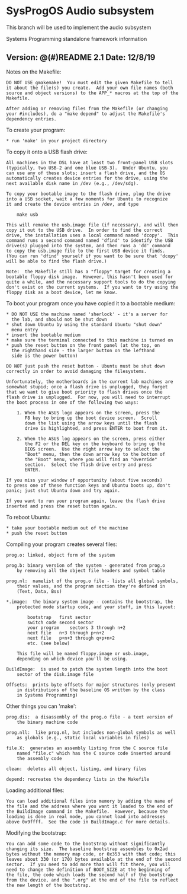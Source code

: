 # SysProgOS Audio subsystem
This branch will be used to implement the audio subsystem

Systems Programming standalone framework information

Version:  @(#)README	2.1
Date:     12/8/19
---------------------------------------------------------------------------

Notes on the Makefile:

	DO NOT USE gmakemake!  You must edit the given Makefile to tell
	it about the file(s) you create.  Add your own file names (both 
	source and object versions) to the APP_* macros at the top of the
	Makefile.

	After adding or removing files from the Makefile (or changing
	your #includes), do a "make depend" to adjust the Makefile's
	dependency entries.

To create your program:

	* run 'make' in your project directory

To copy it onto a USB flash drive:

	All machines in the DSL have at least two front-panel USB slots
	(typically, two USB-2 and one blue USB-3).  Under Ubuntu, you
	can use any of these slots; insert a flash drive, and the OS
	automatically creates device entries for the drive, using the
	next available disk name in /dev (e.g., /dev/sdg).

	To copy your bootable image to the flash drive, plug the drive
	into a USB socket, wait a few moments for Ubuntu to recognize
	it and create the device entries in /dev, and type

		make usb

	This will remake the usb.image file (if necessary), and will then
	copy it out to the USB drive.  In order to find the correct
	drive, the installation uses a local command named 'dcopy'.  This
	command runs a second command named 'dfind' to identify the USB
	drive(s) plugged into the system, and then runs a 'dd' command
	to copy the usb.image file to the first USB device it finds.
	(You can run 'dfind' yourself if you want to be sure that 'dcopy'
	will be able to find the flash drive.)

	Note:  the Makefile still has a "floppy" target for creating a
	bootable floppy disk image.  However, this hasn't been used for
	quite a while, and the necessary support tools to do the copying
	don't exist on the current systems.  If you want to try using the
	floppy disk as a boot device, let me know.

To boot your program once you have copied it to a bootable medium:

	* DO NOT USE the machine named 'sherlock' - it's a server for
	  the lab, and should not be shut down
	* shut down Ubuntu by using the standard Ubuntu "shut down"
	  menu entry
	* insert the bootable medium
	* make sure the terminal connected to this machine is turned on
	* push the reset button on the front panel (at the top, on
	  the righthand side - the larger button on the lefthand 
	  side is the power button)

	DO NOT just push the reset button - Ubuntu must be shut down
	correctly in order to avoid damaging the filesystems.

	Unfortunately, the motherboards in the current lab machines are
	somewhat stupid; once a flash drive is unplugged, they forget
	that we want to give boot priority to flash drives once the
	flash drive is unplugged.  For now, you will need to interrupt
	the boot process in one of the following two ways:

		1. When the ASUS logo appears on the screen, press the
		   F8 key to bring up the boot device screen.  Scroll
		   down the list using the arrow keys until the flash
		   drive is highlighted, and press ENTER to boot from it.

		2. When the ASUS log appears on the screen, press either
		   the F2 or the DEL key on the keyboard to bring up the
		   BIOS screen.  Use the right arrow key to select the
		   "Boot" menu, then the down arrow key to the bottom of
		   the "Boot" menu, where you will find an "Override"
		   section.  Select the flash drive entry and press
		   ENTER.

	If you miss your window of opportunity (about five seconds)
	to press one of these function keys and Ubuntu boots up, don't
	panic; just shut Ubuntu down and try again.

	If you want to run your program again, leave the flash drive
	inserted and press the reset button again.

To reboot Ubuntu:

	* take your bootable medium out of the machine
	* push the reset button

Compiling your program creates several files:

	prog.o:	linked, object form of the system

	prog.b:	binary version of the system - generated from prog.o
		by removing all the object file headers and symbol table

	prog.nl:  namelist of the prog.o file - lists all global symbols,
		their values, and the program section they're defined in
		(Text, Data, Bss)

	*.image:  the binary system image - contains the bootstrap, the
		protected mode startup code, and your stuff, in this layout:

			bootstrap	first sector
			switch code	second sector
			your program	sectors 3 through n+2
			next file	n+3 through p+n+2
			next file	p+n+3 through q+p+n+2
			etc. (see below)

		This file will be named floppy.image or usb.image,
		depending on which device you'll be using.

	BuildImage:  is used to patch the system length into the boot
		sector of the disk.image file

	Offsets:  prints byte offsets for major structures (only present
		in distributions of the baseline OS written by the class
		in Systems Programming)

Other things you can 'make':

	prog.dis:  a disassembly of the prog.o file - a text version of
		the binary machine code

	prog.nll:  like prog.nl, but includes non-global symbols as well
		as globals (e.g., static local variables in files)

	file.X:  generates an assembly listing from the C source file
		named "file.c" which has the C source code inserted around
		the assembly code

	clean:	deletes all object, listing, and binary files

	depend:	recreates the dependency lists in the Makefile

Loading additional files:

	You can load additional files into memory by adding the name of
	the file and the address where you want it loaded to the end of
	the BuildImage command in the Makefile.  However, because the
	loading is done in real mode, you cannot load into addresses
	above 0x9ffff.  See the code in BuildImage.c for more details.

Modifying the bootstrap:

	You can add some code to the bootstrap without significantly
	changing its size.  The baseline bootstrap assembles to 0x2ad
	bytes without the memory map code, or 0x353 with that code; this
	leaves about 330 (or 170) bytes available at the end of the second
	sector.  If you need to add more than will fit there, you will
	need to change the definition of BOOT_SIZE at the beginning of
	the file, the code which loads the second half of the bootstrap
	from the device, and the ".org" at the end of the file to reflect
	the new length of the bootstrap.
